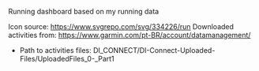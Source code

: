 Running dashboard based on my running data

Icon source: https://www.svgrepo.com/svg/334226/run
Downloaded activities from: https://www.garmin.com/pt-BR/account/datamanagement/
 - Path to activities files: DI_CONNECT/DI-Connect-Uploaded-Files/UploadedFiles_0-_Part1